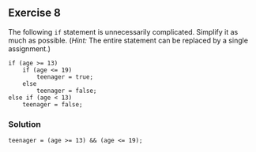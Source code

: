 ## Exercise 8
The following `if` statement is unnecessarily complicated. Simplify it as much as possible. (*Hint:* The entire statement can be replaced by a single assignment.)
```
if (age >= 13)
    if (age <= 19)
        teenager = true;
    else
        teenager = false;
else if (age < 13)
    teenager = false;
```

### Solution
```
teenager = (age >= 13) && (age <= 19);
```